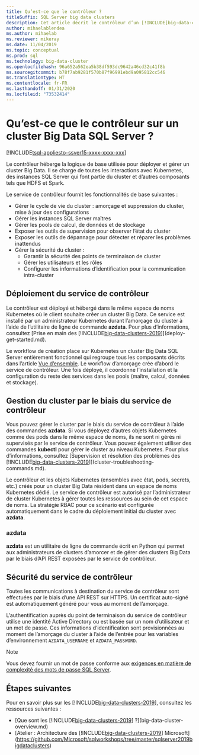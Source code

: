 ```yaml
---
title: Qu’est-ce que le contrôleur ?
titleSuffix: SQL Server big data clusters
description: Cet article décrit le contrôleur d’un [!INCLUDE[big-data-clusters-2019](../includes/ssbigdataclusters-ver15.md)].
author: mihaelablendea
ms.author: mihaelab
ms.reviewer: mikeray
ms.date: 11/04/2019
ms.topic: conceptual
ms.prod: sql
ms.technology: big-data-cluster
ms.openlocfilehash: 96a652a562ea5b38df593dc9642a46cd32c41f8b
ms.sourcegitcommit: b78f7ab9281f570b87f96991ebd9a095812cc546
ms.translationtype: HT
ms.contentlocale: fr-FR
ms.lasthandoff: 01/31/2020
ms.locfileid: "73532414"
---
```

# <a name="what-is-the-controller-on-a-sql-server-big-data-cluster"></a>Qu’est-ce que le contrôleur sur un cluster Big Data SQL Server ?

[!INCLUDE[tsql-appliesto-ssver15-xxxx-xxxx-xxx](../includes/tsql-appliesto-ssver15-xxxx-xxxx-xxx.md)]

Le contrôleur héberge la logique de base utilisée pour déployer et gérer un cluster Big Data. Il se charge de toutes les interactions avec Kubernetes, des instances SQL Server qui font partie du cluster et d’autres composants tels que HDFS et Spark.

Le service de contrôleur fournit les fonctionnalités de base suivantes :

- Gérer le cycle de vie du cluster : amorçage et suppression du cluster, mise à jour des configurations
- Gérer les instances SQL Server maîtres
- Gérer les pools de calcul, de données et de stockage
- Exposer les outils de supervision pour observer l’état du cluster
- Exposer les outils de dépannage pour détecter et réparer les problèmes inattendus
- Gérer la sécurité du cluster :
  - Garantir la sécurité des points de terminaison de cluster
  - Gérer les utilisateurs et les rôles
  - Configurer les informations d’identification pour la communication intra-cluster

## <a name="deploying-the-controller-service"></a>Déploiement du service de contrôleur

Le contrôleur est déployé et hébergé dans le même espace de noms Kubernetes où le client souhaite créer un cluster Big Data. Ce service est installé par un administrateur Kubernetes durant l’amorçage du cluster à l’aide de l’utilitaire de ligne de commande **azdata**. Pour plus d’informations, consultez [Prise en main des [!INCLUDE[big-data-clusters-2019](../includes/ssbigdataclusters-ss-nover.md)]](deploy-get-started.md).

Le workflow de création place sur Kubernetes un cluster Big Data SQL Server entièrement fonctionnel qui regroupe tous les composants décrits dans l’article [Vue d’ensemble](big-data-cluster-overview.md). Le workflow d’amorçage crée d’abord le service de contrôleur. Une fois déployé, il coordonne l’installation et la configuration du reste des services dans les pools (maître, calcul, données et stockage).

## <a name="managing-the-cluster-through-the-controller-service"></a>Gestion du cluster par le biais du service de contrôleur

Vous pouvez gérer le cluster par le biais du service de contrôleur à l’aide des commandes **azdata**. Si vous déployez d’autres objets Kubernetes comme des pods dans le même espace de noms, ils ne sont ni gérés ni supervisés par le service de contrôleur. Vous pouvez également utiliser des commandes **kubectl** pour gérer le cluster au niveau Kubernetes. Pour plus d’informations, consultez [Supervision et résolution des problèmes des [!INCLUDE[big-data-clusters-2019](../includes/ssbigdataclusters-ss-nover.md)]](cluster-troubleshooting-commands.md).

Le contrôleur et les objets Kubernetes (ensembles avec état, pods, secrets, etc.) créés pour un cluster Big Data résident dans un espace de noms Kubernetes dédié. Le service de contrôleur est autorisé par l’administrateur de cluster Kubernetes à gérer toutes les ressources au sein de cet espace de noms.  La stratégie RBAC pour ce scénario est configurée automatiquement dans le cadre du déploiement initial du cluster avec **azdata**.

### <a name="azdata"></a>azdata

**azdata** est un utilitaire de ligne de commande écrit en Python qui permet aux administrateurs de clusters d’amorcer et de gérer des clusters Big Data par le biais d’API REST exposées par le service de contrôleur.

## <a name="controller-service-security"></a>Sécurité du service de contrôleur

Toutes les communications à destination du service de contrôleur sont effectuées par le biais d’une API REST sur HTTPS. Un certificat auto-signé est automatiquement généré pour vous au moment de l’amorçage. 

L’authentification auprès du point de terminaison du service de contrôleur utilise une identité Active Directory ou est basée sur un nom d’utilisateur et un mot de passe. Ces informations d’identification sont provisionnées au moment de l’amorçage du cluster à l’aide de l’entrée pour les variables d’environnement `AZDATA_USERNAME` et `AZDATA_PASSWORD`.

> [!NOTE]
> Vous devez fournir un mot de passe conforme aux [exigences en matière de complexité des mots de passe SQL Server](https://docs.microsoft.com/sql/relational-databases/security/password-policy?view=sql-server-2017).

## <a name="next-steps"></a>Étapes suivantes

Pour en savoir plus sur les [!INCLUDE[big-data-clusters-2019](../includes/ssbigdataclusters-ss-nover.md)], consultez les ressources suivantes :

- [Que sont les [!INCLUDE[big-data-clusters-2019](../includes/ssbigdataclusters-ver15.md)] ?](big-data-cluster-overview.md)
- [Atelier : Architecture des [!INCLUDE[big-data-clusters-2019](../includes/ssbigdataclusters-ss-nover.md)] Microsoft](https://github.com/Microsoft/sqlworkshops/tree/master/sqlserver2019bigdataclusters)
